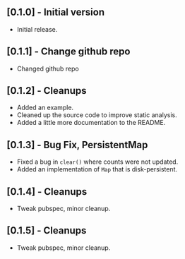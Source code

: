 ## [0.1.0] - Initial version

* Initial release.

## [0.1.1] - Change github repo

* Changed github repo

## [0.1.2] - Cleanups

* Added an example.
* Cleaned up the source code to improve static analysis.
* Added a little more documentation to the README.

## [0.1.3] - Bug Fix, PersistentMap

* Fixed a bug in `clear()` where counts were not updated.
* Added an implementation of `Map` that is disk-persistent.

## [0.1.4] - Cleanups

* Tweak pubspec, minor cleanup.

## [0.1.5] - Cleanups

* Tweak pubspec, minor cleanup.
